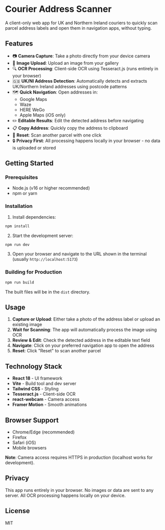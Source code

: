# Courier Address Scanner

A client-only web app for UK and Northern Ireland couriers to quickly scan parcel address labels and open them in navigation apps, without typing.

## Features

- 📷 **Camera Capture**: Take a photo directly from your device camera
- 📁 **Image Upload**: Upload an image from your gallery
- 🔍 **OCR Processing**: Client-side OCR using Tesseract.js (runs entirely in your browser)
- 🇬🇧 **UK/NI Address Detection**: Automatically detects and extracts UK/Northern Ireland addresses using postcode patterns
- 🗺️ **Quick Navigation**: Open addresses in:
  - Google Maps
  - Waze
  - HERE WeGo
  - Apple Maps (iOS only)
- ✏️ **Editable Results**: Edit the detected address before navigating
- 📋 **Copy Address**: Quickly copy the address to clipboard
- 🔄 **Reset**: Scan another parcel with one click
- 🔒 **Privacy First**: All processing happens locally in your browser - no data is uploaded or stored

## Getting Started

### Prerequisites

- Node.js (v16 or higher recommended)
- npm or yarn

### Installation

1. Install dependencies:
```bash
npm install
```

2. Start the development server:
```bash
npm run dev
```

3. Open your browser and navigate to the URL shown in the terminal (usually `http://localhost:5173`)

### Building for Production

```bash
npm run build
```

The built files will be in the `dist` directory.

## Usage

1. **Capture or Upload**: Either take a photo of the address label or upload an existing image
2. **Wait for Scanning**: The app will automatically process the image using OCR
3. **Review & Edit**: Check the detected address in the editable text field
4. **Navigate**: Click on your preferred navigation app to open the address
5. **Reset**: Click "Reset" to scan another parcel

## Technology Stack

- **React 18** - UI framework
- **Vite** - Build tool and dev server
- **Tailwind CSS** - Styling
- **Tesseract.js** - Client-side OCR
- **react-webcam** - Camera access
- **Framer Motion** - Smooth animations

## Browser Support

- Chrome/Edge (recommended)
- Firefox
- Safari (iOS)
- Mobile browsers

**Note**: Camera access requires HTTPS in production (localhost works for development).

## Privacy

This app runs entirely in your browser. No images or data are sent to any server. All OCR processing happens locally on your device.

## License

MIT

